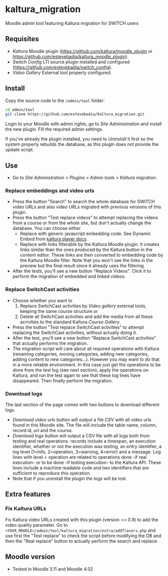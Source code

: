 # kaltura_migration
Moodle admin tool featuring Kaltura migration for SWITCH users

## Requisites
 - *Kaltura* Moodle plugin (https://github.com/kaltura/moodle_plugin or https://github.com/estevebadia/kaltura_moodle_plugin).
 - *Switch Config* LTI source plugin installed and configured (https://github.com/estevebadia/switch_config).
 - *Video Gallery* External tool properly configured.
## Install
Copy the source code to the `/admin/tool` folder:
```bash
cd admin/tool
git clone https://github.com/estevebadia/kaltura_migration.git
```
Login to your Moodle with admin rights, go to *Site Administration* and install the new plugin. Fill the required admin settings.

If you've already the plugin installed, you need to *Uninstall* it first so the system properly rebuilds the database, as this plugin does not provide the update script.

## Use
 - Go to *Site Administration > Plugins > Admin tools > Kaltura migration*.
 ### Replace embeddings and video urls
 - Press the button "Search" to search the whole database for SWITCH video URLs and also video URLs migrated with previous versions of this plugin.
 - Press the button "Test replace videos" to attempt replacing the videos from a course or from the whole site, but don't actually change the database. You can choose either 
   - Replace with generic javascript embedding code. See Dynamic Embed from [kaltura player docs](https://kaltura.github.io/kaltura-player-js/docs/embed-types.html).
   - Replace with links filterable by the Kaltura Moodle plugin. It creates links similar than the ones produced by the Kaltura button in the content editor. These links are then converted to embedding code by the Kaltura Moodle filter. Note that you won't see the links in the preview but the final result since it already uses the filtering.
 - After the tests, you'll see a new button "Replace Videos". Click it to perform the migration of embedded and linked videos.
 ### Replace SwitchCast activities
 - Choose whether you want to 
   1. Replace SwitchCast activities by *Video gallery* external tools, keeping the same course structure or
   2. Delete all SwitchCast activities and add the media from all these acrivities to the standard Kaltura *Course Gallery*.
 - Press the button "Test replace SwitchCast activities" to attempt replacing the SwitchCast activities, without actually doing it.
 - After the test, you'll see a new button "Replace SwitchCast activities" that actually performs the migration.
 - The migration script will care about all required operations with Kaltura (renaming categories, moving categories, adding new categories, adding content to new categories...). However you may want to do that in a more reliable environment. In this case just get the operations to be done from the test log (see next section), apply the operations on Kaltura, and run the test again to see that these log lines have disappeared. Then finally perform the migration.
 ### Download logs
The last section of the page comes with two buttons to download different logs.
 - *Download video urls* button will output a file CSV with all video urls found in this Moodle site. The file will include the table name, column, record id, url and the course.
 - *Download logs* button will output a CSV file with all logs both from testing and real operations. records include a timespan, an execution identifier, whether or not the execution was testing, an entry identifier, a log level (1=info, 2=operation, 3=warning, 4=error) and a message. Log lines with level = operation are related to operations done -if real execution- or to be done -if testing execution- to the Kaltura API. These lines include a machine readable code and two identifiers that are sufficient to reproduce this operation.
- Note that if you uninstall the plugin the logs will be lost.
## Extra features
  ### Fix Kaltura URLs
Fix Kaltura video URLs created with this plugin (version <= 0.9) to add the video quality parameter. Go to `<YOUR_MOODLE>/admin/tool/kaltura_migration/extra/addflavors.php` and use first the "Test replace" to check the script before modifying the DB and then the "Real replace" button to actually perform the search and replace.
## Moodle version
 - Tested in Moodle 3.11 and Moodle 4.02
